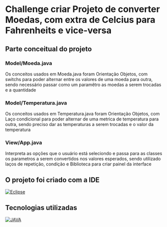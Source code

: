 
# Challenge criar Projeto de converter Moedas, com extra de Celcius para Fahrenheits e vice-versa

## Parte conceitual do projeto 

### Model/Moeda.java
<p> Os conceitos usados em Moeda.java foram Orientação Objetos, com switchs para poder alternar entre os valores de uma moeda para outra, sendo necessário passar como um paramêtro as moedas a serem trocadas e a quantidade </p>

### Model/Temperatura.java
<p> Os conceitos usados em Temperatura.java foram Orientação Objetos, com Laço condicional para poder alternar de uma metrica de temperatura para outra, sendo preciso dar as temperaturas a serem trocadas e o valor da temperatura <p>
  
### View/App.java
<p> Interpreta as opções que o usuário está seleciondo e passa para as classes os parametros a serem convertidos nos valores esperados, sendo utilizado laços de repetição, condição e Biblioteca para criar painel da interface </p>

## O projeto foi criado com a IDE

[![Eclipse](https://img.shields.io/badge/Eclipse-2C2255?style=for-the-badge&logo=eclipse&logoColor=white)](https://eclipseide.org/)

## Tecnologias utilizadas

[![JAVA](https://img.shields.io/badge/Java-ED8B00?style=for-the-badge&logo=openjdk&logoColor=white)](https://www.java.com/pt-BR/)
